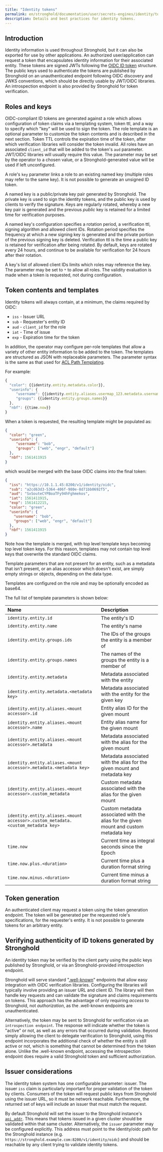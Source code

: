 ```yaml
---
title: "Identity tokens"
permalink: en/stronghold/documentation/user/secrets-engines/identity/token.html
description: Details and best practices for identity tokens.
---
```


## Introduction

Identity information is used throughout Stronghold, but it can also be exported for
use by other applications. An authorized user/application can request a token
that encapsulates identity information for their associated entity. These
tokens are signed JWTs following the [OIDC ID
token](https://openid.net/specs/openid-connect-core-1_0.html#IDToken) structure.
The public keys used to authenticate the tokens are published by Stronghold on an
unauthenticated endpoint following OIDC discovery and JWKS conventions, which
should be directly usable by JWT/OIDC libraries. An introspection endpoint is
also provided by Stronghold for token verification.

## Roles and keys

OIDC-compliant ID tokens are generated against a role which allows configuration
of token claims via a templating system, token ttl, and a way to specify which
"key" will be used to sign the token. The role template is an optional parameter
to customize the token contents and is described in the next section. Token TTL
controls the expiration time of the token, after which verification libraries will
consider the token invalid. All roles have an associated `client_id` that will be
added to the token's `aud` parameter. JWT/OIDC libraries will usually require this
value. The parameter may be set by the operator to a chosen value, or a
Stronghold-generated value will be used if left unconfigured.

A role's `key` parameter links a role to an existing named key (multiple roles
may refer to the same key). It is not possible to generate an unsigned ID token.

A named key is a public/private key pair generated by Stronghold. The private key is
used to sign the identity tokens, and the public key is used by clients to
verify the signature. Keys are regularly rotated, whereby a new key pair is
generated and the previous _public_ key is retained for a limited time for
verification purposes.

A named key's configuration specifies a rotation period, a verification ttl,
signing algorithm and allowed client IDs. Rotation period specifies the
frequency at which a new signing key is generated and the private portion of the
previous signing key is deleted. Verification ttl is the time a public key is
retained for verification after being rotated. By default, keys are rotated
every 24 hours, and continue to be available for verification for 24 hours after
their rotation.

A key's list of allowed client IDs limits which roles may reference the key. The
parameter may be set to `*` to allow all roles. The validity evaluation is made
when a token is requested, not during configuration.

## Token contents and templates

Identity tokens will always contain, at a minimum, the claims required by OIDC:

- `iss` - Issuer URL
- `sub` - Requester's entity ID
- `aud` - `client_id` for the role
- `iat` - Time of issue
- `exp` - Expiration time for the token

In addition, the operator may configure per-role templates that allow a variety
of other entity information to be added to the token. The templates are
structured as JSON with replaceable parameters. The parameter syntax is the same
as that used for [ACL Path Templating](../../concepts/policy.html).

For example:

```jsx
{
  "color": {{identity.entity.metadata.color}},
  "userinfo": {
     "username": {{identity.entity.aliases.usermap_123.metadata.username}},
     "groups": {{identity.entity.groups.names}}
  },
  "nbf": {{time.now}}
}
```

When a token is requested, the resulting template might be populated as:

```json
{
  "color": "green",
  "userinfo": {
     "username": "bob",
     "groups": ["web", "engr", "default"]
  },
  "nbf": 1561411915
}
```

which would be merged with the base OIDC claims into the final token:

```json
{
  "iss": "https://10.1.1.45:8200/v1/identity/oidc",
  "sub": "a2cd63d3-5364-406f-980e-8d71bb0692f5",
  "aud": "SxSouteCYPBoaTFy94hFghmekos",
  "iat": 1561411915,
  "exp": 1561412215,
  "color": "green",
  "userinfo": {
    "username": "bob",
    "groups": ["web", "engr", "default"]
  },
  "nbf": 1561411915
}
```

Note how the template is merged, with top level template keys becoming top level
token keys. For this reason, templates may not contain top level keys that
overwrite the standard OIDC claims.

Template parameters that are not present for an entity, such as a metadata that
isn't present, or an alias accessor which doesn't exist, are simply empty
strings or objects, depending on the data type.

Templates are configured on the role and may be optionally encoded as base64.

The full list of template parameters is shown below:

| Name                                                                             | Description                                                                             |
| :------------------------------------------------------------------------------- | :-------------------------------------------------------------------------------------- |
| `identity.entity.id`                                                             | The entity's ID                                                                         |
| `identity.entity.name`                                                           | The entity's name                                                                       |
| `identity.entity.groups.ids`                                                     | The IDs of the groups the entity is a member of                                         |
| `identity.entity.groups.names`                                                   | The names of the groups the entity is a member of                                       |
| `identity.entity.metadata`                                                       | Metadata associated with the entity                                                     |
| `identity.entity.metadata.<metadata key>`                                        | Metadata associated with the entity for the given key                                   |
| `identity.entity.aliases.<mount accessor>.id`                                    | Entity alias ID for the given mount                                                     |
| `identity.entity.aliases.<mount accessor>.name`                                  | Entity alias name for the given mount                                                   |
| `identity.entity.aliases.<mount accessor>.metadata`                              | Metadata associated with the alias for the given mount                                  |
| `identity.entity.aliases.<mount accessor>.metadata.<metadata key>`               | Metadata associated with the alias for the given mount and metadata key                 |
| `identity.entity.aliases.<mount accessor>.custom_metadata`                       | Custom metadata associated with the alias for the given mount                           |
| `identity.entity.aliases.<mount accessor>.custom_metadata.<custom_metadata key>` | Custom metadata associated with the alias for the given mount and custom metadata key   |
| `time.now`                                                                       | Current time as integral seconds since the Epoch                                        |
| `time.now.plus.<duration>`                                                       | Current time plus a duration format string                 |
| `time.now.minus.<duration>`                                                      | Current time minus a duration format string                |

## Token generation

An authenticated client may request a token using the token generation
endpoint. The token
will be generated per the requested role's specifications, for the requester's
entity. It is not possible to generate tokens for an arbitrary entity.

## Verifying authenticity of ID tokens generated by Stronghold

An identity token may be verified by the client party using the public keys
published by Stronghold, or via an Stronghold-provided introspection endpoint.

Stronghold will serve standard "[.well-known](https://tools.ietf.org/html/rfc5785)"
endpoints that allow easy integration with OIDC verification libraries.
Configuring the libraries will typically involve providing an issuer URL and
client ID. The library will then handle key requests and can validate the
signature and claims requirements on tokens. This approach has the advantage of
only requiring _access_ to Stronghold, not _authorization_, as the .well-known
endpoints are unauthenticated.

Alternatively, the token may be sent to Stronghold for verification via an
`introspection endpoint`.
The response will indicate whether the token is "active" or not, as well as any
errors that occurred during validation. Beyond simply allowing the client to
delegate verification to Stronghold, using this endpoint incorporates the additional
check of whether the entity is still active or not, which is something that
cannot be determined from the token alone. Unlike the .well-known endpoint, accessing the
introspection endpoint does require a valid Stronghold token and sufficient
authorization.

## Issuer considerations

The identity token system has one configurable parameter: issuer. The issuer
`iss` claim is particularly important for proper validation of the token by
clients.  Consumers of the token will request public keys from Stronghold using the
issuer URL, so it must be network reachable. Furthermore, the returned set of
keys will include an issuer that must match the request.

By default Stronghold will set the issuer to the Stronghold instance's
[`api_addr`](../../../admin/standalone/configuration.html#high-availability-parameters). This means that tokens
issued in a given cluster should be validated within that same cluster.
Alternatively, the `issuer` parameter
may be configured explicitly. This address must point to the identity/oidc path
for the Stronghold instance (e.g.
`https://stronghold.example.com:8200/v1/identity/oidc`) and should be
reachable by any client trying to validate identity tokens.
